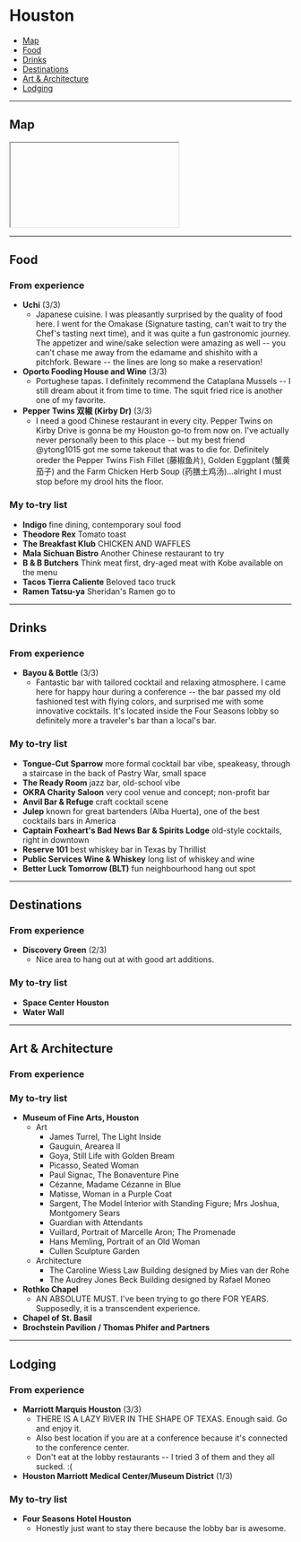 # Houston

- [Map](#map)
- [Food](#food)
- [Drinks](#drinks)
- [Destinations](#destinations)
- [Art & Architecture](#art--architecture)
- [Lodging](#lodging)

-----

## Map

<iframe></iframe>

-----

## Food

### From experience
- **Uchi** (3/3)
    - Japanese cuisine. I was pleasantly surprised by the quality of food here. I went for the Omakase (Signature tasting, can't wait to try the Chef's tasting next time), and it was quite a fun gastronomic journey. The appetizer and wine/sake selection were amazing as well -- you can't chase me away from the edamame and shishito with a pitchfork. Beware -- the lines are long so make a reservation!
- **Oporto Fooding House and Wine** (3/3)
    - Portughese tapas. I definitely recommend the Cataplana Mussels -- I still dream about it from time to time. The squit fried rice is another one of my favorite. 
- **Pepper Twins 双椒 (Kirby Dr)** (3/3)
    - I need a good Chinese restaurant in every city. Pepper Twins on Kirby Drive is gonna be my Houston go-to from now on. I've actually never personally been to this place -- but my best friend @ytong1015 got me some takeout that was to die for. Definitely oreder the Pepper Twins Fish Fillet (藤椒鱼片), Golden Eggplant (蟹黄茄子) and the Farm Chicken Herb Soup (药膳土鸡汤)...alright I must stop before my drool hits the floor. 

### My to-try list

- **Indigo** fine dining, contemporary soul food
- **Theodore Rex** Tomato toast
- **The Breakfast Klub** CHICKEN AND WAFFLES
- **Mala Sichuan Bistro** Another Chinese restaurant to try
- **B & B Butchers** Think meat first, dry-aged meat with Kobe available on the menu
- **Tacos Tierra Caliente** Beloved taco truck
- **Ramen Tatsu-ya** Sheridan's Ramen go to

-----

## Drinks

### From experience

- **Bayou & Bottle** (3/3)
    - Fantastic bar with tailored cocktail and relaxing atmosphere. I came here for happy hour during a conference -- the bar passed my old fashioned test with flying colors, and surprised me with some innovative cocktails. It's located inside the Four Seasons lobby so definitely more a traveler's bar than a local's bar.

### My to-try list

- **Tongue-Cut Sparrow** more formal cocktail bar vibe, speakeasy, through a staircase in the back of Pastry War, small space
- **The Ready Room** jazz bar, old-school vibe
- **OKRA Charity Saloon** very cool venue and concept; non-profit bar
- **Anvil Bar & Refuge** craft cocktail scene
- **Julep** known for great bartenders (Alba Huerta), one of the best cocktails bars in America
- **Captain Foxheart's Bad News Bar & Spirits Lodge** old-style cocktails, right in downtown 
- **Reserve 101** best whiskey bar in Texas by Thrillist
- **Public Services Wine & Whiskey** long list of whiskey and wine
- **Better Luck Tomorrow (BLT)** fun neighbourhood hang out spot




-----

## Destinations

### From experience

- **Discovery Green** (2/3)
    - Nice area to hang out at with good art additions. 

### My to-try list

- **Space Center Houston**
- **Water Wall**

-----

## Art & Architecture

### From experience

### My to-try list

- **Museum of Fine Arts, Houston**
    - Art 
        - James Turrel, The Light Inside
        - Gauguin, Arearea II
        - Goya, Still Life with Golden Bream
        - Picasso, Seated Woman
        - Paul Signac, The Bonaventure Pine
        - Cézanne, Madame Cézanne in Blue
        - Matisse, Woman in a Purple Coat
        - Sargent, The Model Interior with Standing Figure; Mrs Joshua, Montgomery Sears
        - Guardian with Attendants
        - Vuillard, Portrait of Marcelle Aron; The Promenade
        - Hans Memling, Portrait of an Old Woman
        - Cullen Sculpture Garden
    - Architecture
        - The Caroline Wiess Law Building designed by Mies van der Rohe
        - The Audrey Jones Beck Building designed by Rafael Moneo
- **Rothko Chapel**
    - AN ABSOLUTE MUST. I've been trying to go there FOR YEARS. Supposedly, it is a transcendent experience. 
- **Chapel of St. Basil**
- **Brochstein Pavilion / Thomas Phifer and Partners**

-----

## Lodging

### From experience

- **Marriott Marquis Houston** (3/3)
    - THERE IS A LAZY RIVER IN THE SHAPE OF TEXAS. Enough said. Go and enjoy it.
    - Also best location if you are at a conference because it's connected to the conference center. 
    - Don't eat at the lobby restaurants -- I tried 3 of them and they all sucked. :(
- **Houston Marriott Medical Center/Museum District** (1/3)

### My to-try list

- **Four Seasons Hotel Houston**
    - Honestly just want to stay there because the lobby bar is awesome. 
